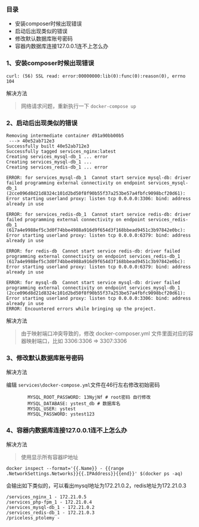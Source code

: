 ### 目录

- 安装composer时候出现错误
- 启动后出现类似的错误
- 修改默认数据库账号密码
- 容器内数据库连接127.0.0.1连不上怎么办

### 1、安装composer时候出现错误
```
curl: (56) SSL read: error:00000000:lib(0):func(0):reason(0), errno 104
```
解决方法

> 网络请求问题，重新执行一下 `docker-compose up`

### 2、启动后出现类似的错误
```
Removing intermediate container d91a90bb00b5
 ---> 40e52ab712e3
Successfully built 40e52ab712e3
Successfully tagged services_nginx:latest
Creating services_mysql-db_1 ... error
Creating services_mysql-db_1 ... 
Creating services_redis-db_1 ... error

ERROR: for services_mysql-db_1  Cannot start service mysql-db: driver failed programming external connectivity on endpoint services_mysql-db_1 (2cce096d8d21d8324c101d2bd50f8f90b55f37a253be57a4fbfc9098bcf20d61): Error starting userland proxy: listen tcp 0.0.0.0:3306: bind: address already in use

ERROR: for services_redis-db_1  Cannot start service redis-db: driver failed programming external connectivity on endpoint services_redis-db_1 (617a4e9988ef5c3d0f74bbe4988a916d9f654d3f168bbead9451c3b97842e0bc): Error starting userland proxy: listen tcp 0.0.0.0:6379: bind: address already in use

ERROR: for redis-db  Cannot start service redis-db: driver failed programming external connectivity on endpoint services_redis-db_1 (617a4e9988ef5c3d0f74bbe4988a916d9f654d3f168bbead9451c3b97842e0bc): Error starting userland proxy: listen tcp 0.0.0.0:6379: bind: address already in use

ERROR: for mysql-db  Cannot start service mysql-db: driver failed programming external connectivity on endpoint services_mysql-db_1 (2cce096d8d21d8324c101d2bd50f8f90b55f37a253be57a4fbfc9098bcf20d61): Error starting userland proxy: listen tcp 0.0.0.0:3306: bind: address already in use
ERROR: Encountered errors while bringing up the project.
```

解决方法

> 由于映射端口冲突导致的，修改 docker-composer.yml 文件里面对应的容器映射端口，比如 3306:3306 => 3307:3306


### 3、修改默认数据库账号密码

解决方法

编辑 `services\docker-compose.yml`文件在46行左右修改初始密码
```
        MYSQL_ROOT_PASSWORD: 13NyjNf # root密码 自行修改
        MYSQL_DATABASE: ystest_db # 数据库名
        MYSQL_USER: ystest
        MYSQL_PASSWORD: ystest123
```

### 4、容器内数据库连接127.0.0.1连不上怎么办

解决方法

> 使用显示所有容器IP地址

```
docker inspect --format='{{.Name}} - {{range .NetworkSettings.Networks}}{{.IPAddress}}{{end}}' $(docker ps -aq)
```
会输出如下类似的，可以看出mysql地址为172.21.0.2，redis地址为172.21.0.3
```
/services_nginx_1 - 172.21.0.5
/services_php-fpm_1 - 172.21.0.4
/services_mysql-db_1 - 172.21.0.2
/services_redis-db_1 - 172.21.0.3
/priceless_ptolemy - 
```
